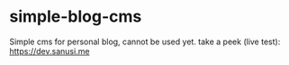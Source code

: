 # simple-blog-cms
Simple cms for personal blog, cannot be used yet.
take a peek (live test): https://dev.sanusi.me
